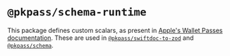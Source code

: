 # `@pkpass/schema-runtime`

This package defines custom scalars, as present in [Apple's Wallet Passes documentation](https://developer.apple.com/documentation/walletpasses/pass). These are used in [`@pkpass/swiftdoc-to-zod`](../swiftdoc-to-zod) and [`@pkpass/schema`](../schema).
